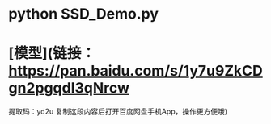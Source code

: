 # python SSD_Demo.py
# [模型](链接：https://pan.baidu.com/s/1y7u9ZkCDgn2pgqdI3qNrcw 
提取码：yd2u 
复制这段内容后打开百度网盘手机App，操作更方便哦)
